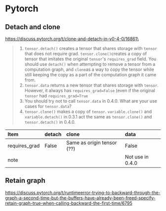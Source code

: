 # Pytorch

## Detach and clone

https://discuss.pytorch.org/t/clone-and-detach-in-v0-4-0/16861\

> 1. `tensor.detach()` creates a tensor that shares storage with `tensor` that does not require grad. `tensor.clone()`creates a copy of tensor that imitates the original `tensor`'s `requires_grad` field. You should use `detach()` when attempting to remove a tensor from a computation graph, and `clone`as a way to copy the tensor while still keeping the copy as a part of the computation graph it came from.
> 2. `tensor.data` returns a new tensor that shares storage with `tensor`. However, it always has `requires_grad=False` \(even if the original `tensor` had `requires_grad=True`
> 3. You should try not to call `tensor.data` in 0.4.0. What are your use cases for `tensor.data`?
> 4. `tensor.clone()` makes a copy of `tensor`. `variable.clone()` and `variable.detach()` in 0.3.1 act the same as `tensor.clone()` and `tensor.detach()` in 0.4.0.

| Item | detach | clone | data |
| :--- | :--- | :--- | :--- |
| requires\_grad | False | Same as origin tensor \(??\) | False |
| note |  |  | Not use in 0.4.0 |

## Retain graph

https://discuss.pytorch.org/t/runtimeerror-trying-to-backward-through-the-graph-a-second-time-but-the-buffers-have-already-been-freed-specify-retain-graph-true-when-calling-backward-the-first-time/6795



